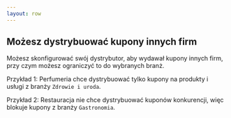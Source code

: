 ```yaml
---
layout: row 
---
```


## Możesz dystrybuować kupony innych firm         

Możesz skonfigurować swój dystrybutor, aby wydawał kupony innych firm, przy czym możesz ograniczyć to do wybranych branż.

Przykład 1: Perfumeria chce dystrybuować tylko kupony na produkty i usługi z branży `Zdrowie i uroda`.

Przykład 2: Restauracja nie chce dystrybuować kuponów konkurencji, więc blokuje kupony z branży `Gastronomia`.
